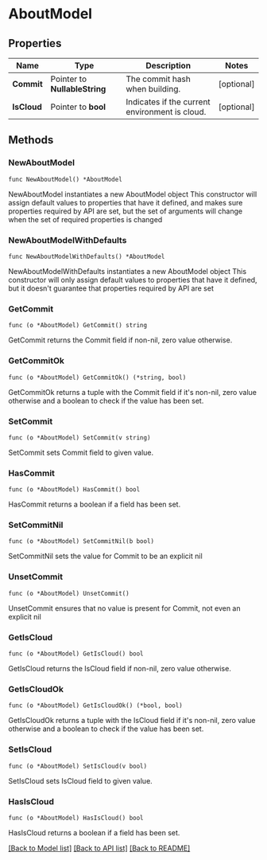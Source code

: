 # AboutModel

## Properties

Name | Type | Description | Notes
------------ | ------------- | ------------- | -------------
**Commit** | Pointer to **NullableString** | The commit hash when building.              | [optional] 
**IsCloud** | Pointer to **bool** | Indicates if the  current environment is cloud. | [optional] 

## Methods

### NewAboutModel

`func NewAboutModel() *AboutModel`

NewAboutModel instantiates a new AboutModel object
This constructor will assign default values to properties that have it defined,
and makes sure properties required by API are set, but the set of arguments
will change when the set of required properties is changed

### NewAboutModelWithDefaults

`func NewAboutModelWithDefaults() *AboutModel`

NewAboutModelWithDefaults instantiates a new AboutModel object
This constructor will only assign default values to properties that have it defined,
but it doesn't guarantee that properties required by API are set

### GetCommit

`func (o *AboutModel) GetCommit() string`

GetCommit returns the Commit field if non-nil, zero value otherwise.

### GetCommitOk

`func (o *AboutModel) GetCommitOk() (*string, bool)`

GetCommitOk returns a tuple with the Commit field if it's non-nil, zero value otherwise
and a boolean to check if the value has been set.

### SetCommit

`func (o *AboutModel) SetCommit(v string)`

SetCommit sets Commit field to given value.

### HasCommit

`func (o *AboutModel) HasCommit() bool`

HasCommit returns a boolean if a field has been set.

### SetCommitNil

`func (o *AboutModel) SetCommitNil(b bool)`

 SetCommitNil sets the value for Commit to be an explicit nil

### UnsetCommit
`func (o *AboutModel) UnsetCommit()`

UnsetCommit ensures that no value is present for Commit, not even an explicit nil
### GetIsCloud

`func (o *AboutModel) GetIsCloud() bool`

GetIsCloud returns the IsCloud field if non-nil, zero value otherwise.

### GetIsCloudOk

`func (o *AboutModel) GetIsCloudOk() (*bool, bool)`

GetIsCloudOk returns a tuple with the IsCloud field if it's non-nil, zero value otherwise
and a boolean to check if the value has been set.

### SetIsCloud

`func (o *AboutModel) SetIsCloud(v bool)`

SetIsCloud sets IsCloud field to given value.

### HasIsCloud

`func (o *AboutModel) HasIsCloud() bool`

HasIsCloud returns a boolean if a field has been set.


[[Back to Model list]](../README.md#documentation-for-models) [[Back to API list]](../README.md#documentation-for-api-endpoints) [[Back to README]](../README.md)


